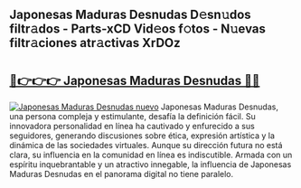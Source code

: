 ## Japonesas Maduras Desnudas D𝚎sn𝚞dos filtr𝚊dos - Parts-xCD Vid𝚎os f𝚘tos - N𝚞evas filtr𝚊ciones atr𝚊ctivas XrDOz

# <h2><a href="http://mb3nsa5.tromn.icu/?c=Japonesas+Maduras+Desnudas">🔗👉👉👉 Japonesas Maduras Desnudas 🔗🔗</a></h2>

[![Japonesas Maduras Desnudas nuevo](https://i.imgur.com/pEAQMta.gif)](http://mb3nsa5.tromn.icu/?c=Japonesas+Maduras+Desnudas)
Japonesas Maduras Desnudas, una persona compleja y estimulante, desafía la definición fácil. Su innovadora personalidad en línea ha cautivado y enfurecido a sus seguidores, generando discusiones sobre ética, expresión artística y la dinámica de las sociedades virtuales. Aunque su dirección futura no está clara, su influencia en la comunidad en línea es indiscutible. Armada con un espíritu inquebrantable y un atractivo innegable, la influencia de Japonesas Maduras Desnudas en el panorama digital no tiene paralelo.
